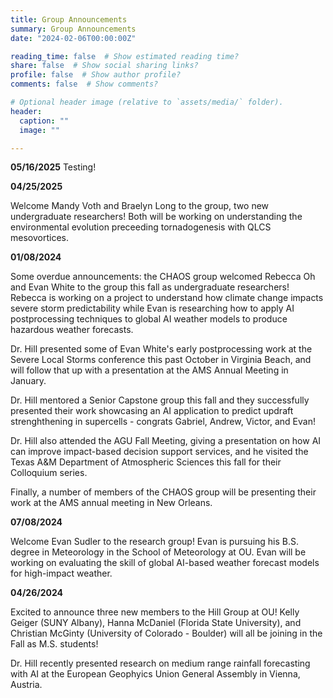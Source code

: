 ```yaml
---
title: Group Announcements
summary: Group Announcements
date: "2024-02-06T00:00:00Z"

reading_time: false  # Show estimated reading time?
share: false  # Show social sharing links?
profile: false  # Show author profile?
comments: false  # Show comments?

# Optional header image (relative to `assets/media/` folder).
header:
  caption: ""
  image: ""

---
```

<b>05/16/2025</b>
Testing! 

<b>04/25/2025</b>

Welcome Mandy Voth and Braelyn Long to the group, two new undergraduate researchers! Both will be working on understanding the environmental evolution preceeding tornadogenesis with QLCS mesovortices. 

<b>01/08/2024</b>

Some overdue announcements: the CHAOS group welcomed Rebecca Oh and Evan White to the group this fall as undergraduate researchers! Rebecca is working on a project to understand how climate change impacts severe storm predictability while Evan is researching how to apply AI postprocessing techniques to global AI weather models to produce hazardous weather forecasts. 

Dr. Hill presented some of Evan White's early postprocessing work at the Severe Local Storms conference this past October in Virginia Beach, and will follow that up with a presentation at the AMS Annual Meeting in January. 

Dr. Hill mentored a Senior Capstone group this fall and they successfully presented their work showcasing an AI application to predict updraft strenghthening in supercells - congrats Gabriel, Andrew, Victor, and Evan!

Dr. Hill also attended the AGU Fall Meeting, giving a presentation on how AI can improve impact-based decision support services, and he visited the Texas A&M Department of Atmospheric Sciences this fall for their Colloquium series. 

Finally, a number of members of the CHAOS group will be presenting their work at the AMS annual meeting in New Orleans. 

<b>07/08/2024</b>

Welcome Evan Sudler to the research group! Evan is pursuing his B.S. degree in Meteorology in the School of Meteorology at OU. Evan will be working on evaluating the skill of global AI-based weather forecast models for high-impact weather. 


<b>04/26/2024</b>

Excited to announce three new members to the Hill Group at OU! Kelly Geiger (SUNY Albany), Hanna McDaniel (Florida State University), and Christian McGinty (University of Colorado - Boulder) will all be joining in the Fall as M.S. students! 

Dr. Hill recently presented research on medium range rainfall forecasting with AI at the European Geophyics Union General Assembly in Vienna, Austria. 


